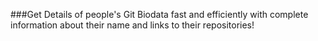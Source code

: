 ###Get Details of people's Git Biodata fast and efficiently with complete information about their name and links to their repositories!
